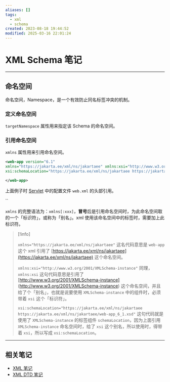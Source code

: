```yaml
---
aliases: []
tags:
  - xml
  - schema
created: 2023-08-18 19:44:52
modified: 2025-03-16 22:01:24
---
```


# XML Schema 笔记

---

## 命名空间

命名空间，Namespace，是一个有效防止同名标签冲突的机制。

### 定义命名空间

`targetNamespace` 属性用来指定该 Schema 的命名空间。

### 引用命名空间

`xmlns` 属性用来引用命名空间。

```xml
<web-app version="6.1" 
xmlns="https://jakarta.ee/xml/ns/jakartaee" xmlns:xsi="http://www.w3.org/2001/XMLSchema-instance" 
xsi:schemaLocation="https://jakarta.ee/xml/ns/jakartaee https://jakarta.ee/xml/ns/jakartaee/web-app_6_1.xsd">

</web-app>
```

上面例子时 [Servlet](../Java/Java_Servlet_Note.md#Servlet) 中的配置文件 `web.xml` 的头部引用。

``

`xmlns` 的完整语法为：`xmlns[:xxx]`，**冒号**后是引用命名空间时，为此命名空间取的一个「标识符」，或称为「别名」。xml 使用该命名空间中的标签时，需要加上此标识符。

> [!info] 
>
> `xmlns="https://jakarta.ee/xml/ns/jakartaee"` 这名代码意思是 `web-app` 这个 xml 引用了 [https://jakarta.ee/xml/ns/jakartaee](https://jakarta.ee/xml/ns/jakartaee) 这个命名空间。
>
> `xmlns:xsi="http://www.w3.org/2001/XMLSchema-instance"` 同理，`xmlns:xsi` 这句代码意思是引用了 [http://www.w3.org/2001/XMLSchema-instance] (http://www.w3.org/2001/XMLSchema-instance) 这个命名空间，并且给了个「别名」，也就是说要使用 `XMLSchema-instance` 中的组件时，必须带着 `xsi` 这个「标识符」。
>
> `xsi:schemaLocation="https://jakarta.ee/xml/ns/jakartaee https://jakarta.ee/xml/ns/jakartaee/web-app_6_1.xsd"` 这句代码就是使用了 `XMLSchema-instance` 的标签组件 `schemaLocation`，因为上面引用 `XMLSchema-instance` 命名空间时，给了 `xsi` 这个别名，所以使用时，得带着 `xsi`，所以写成 `xsi:schemaLocation`。

---

## 相关笔记

* [XML 笔记](XML_Note.md)
* [XML DTD 笔记](XML_DTD_Note.md)

